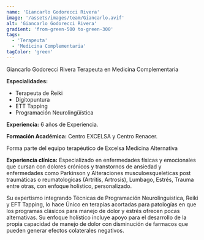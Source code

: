 ```yaml
---
name: 'Giancarlo Godorecci Rivera'
image: '/assets/images/team/Giancarlo.avif'
alt: 'Giancarlo Godorecci Rivera'
gradient: 'from-green-500 to-green-300'
tags:
  - 'Terapeuta'
  - 'Medicina Complementaria'
tagColor: 'green'
---
```


Giancarlo Godorecci Rivera Terapeuta en Medicina Complementaria

**Especialidades:**

- Terapeuta de Reiki
- Digitopuntura
- ETT Tapping
- Programación Neurolingüística

**Experiencia:** 6 años de Experiencia.

**Formación Académica:** Centro EXCELSA y Centro Renacer.

Forma parte del equipo terapéutico de Excelsa Medicina Alternativa

**Experiencia clínica:** Especializado en enfermedades físicas y emocionales que cursan con dolores crónicos y transtornos de ansiedad y enfermedades como Parkinson y Alteraciones musculoesqueleticas post traumáticas o reumatologicas (Artritis, Artrosis), Lumbago, Estrés, Trauma entre otras, con enfoque holístico, personalizado.

Su expertismo integrando Técnicas de Programación Neurolinguistica, Reiki y EFT Tapping, lo hace Único en terapias acortadas para patologías en que los programas clásicos para manejo de dolor y estrés ofrecen pocas alternativas. Su enfoque holístico incluye apoyo para el desarrollo de la propia capacidad de manejo de dolor con disminución de farmacos que pueden generar efectos colaterales negativos.
